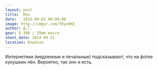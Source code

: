 ```yaml
---
layout: post
title:  Мох
date:   2015-09-02 00:00:00
image: http://imgur.com/T6yx0HZ
author: Д.Г.
gear: E-300 / 35mm macro
shoot_date: 2014 09 21
location: Ельбаза
---
```


Интернетики (медленные и печальные) подсказывают, что на фотке кукушкин лён. Вероятно, так оно и есть.
